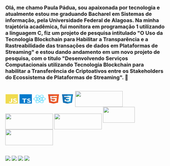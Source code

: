 ### Olá, me chamo Paula Pádua, sou apaixonada por tecnologia e atualmente estou me graduando Bacharel em Sistemas de informação, pela Universidade Federal de Alagoas. Na minha trajetória acadêmica, fui monitora em programação 1 utilizando a linguagem C, fiz um projeto de pesquisa intitulado "O Uso da Tecnologia Blockchain para Habilitar a Transparência e a Rastreabilidade das transações de dados em Plataformas de Streaming" e estou dando andamento em um novo projeto de pesquisa, com o titulo "Desenvolvendo Serviços Computacionais utilizando Tecnologia Blockchain para habilitar a Transferência de Criptoativos entre os Stakeholders do Ecossistema de Plataformas de Streaming".   👋

<div style="display: inline_block"><br>
  <img align="center" alt="padua-Js" height="30" width="40" src="https://raw.githubusercontent.com/devicons/devicon/master/icons/javascript/javascript-plain.svg">
  <img align="center" alt="padua-Ts" height="30" width="40" src="https://raw.githubusercontent.com/devicons/devicon/master/icons/typescript/typescript-plain.svg">
  <img align="center" alt="padua-React" height="30" width="40" src="https://raw.githubusercontent.com/devicons/devicon/master/icons/react/react-original.svg">
  <img align="center" alt="padua-HTML" height="30" width="40" src="https://raw.githubusercontent.com/devicons/devicon/master/icons/html5/html5-original.svg">
  <img align="center" alt="" height="30" width="40" src="https://raw.githubusercontent.com/devicons/devicon/master/icons/css3/css3-original.svg">
  <img align="center" alt="" height="50" width="150" src="https://img.shields.io/badge/bootstrap-%238511FA.svg?style=for-the-badge&logo=bootstrap&logoColor=white">
  <img align="center" alt="" height="50" width="150" src="https://img.shields.io/badge/node.js-6DA55F?style=for-the-badge&logo=node.js&logoColor=white">
  <img align="center" alt="" height="50" width="150" src="https://img.shields.io/badge/react_native-%2320232a.svg?style=for-the-badge&logo=react&logoColor=%2361DAFB">
  <img alt="" height="50" width="100" src="https://img.shields.io/badge/Visual%20Studio%20Code-0078d7.svg?style=for-the-badge&logo=visual-studio-code&logoColor=white">
  <img alt="" height="50" width="150" src="https://img.shields.io/badge/git-%23F05033.svg?style=for-the-badge&logo=git&logoColor=white">
</div>
  
  ##
 
<div> 

  <a href="https:www.instagram.com/paulapaddua_?igsh=MjRvMGg1N2NtaDlo" target="_blank"><img src="https://img.shields.io/badge/-Instagram-%23E4405F?style=for-the-badge&logo=instagram&logoColor=white" target="_blank"></a>
 <a href="https:" target="_blank"><img src="https://img.shields.io/badge/Discord-7289DA?style=for-the-badge&logo=discord&logoColor=white" target="_blank"></a> 
  <a href = "paulasilveira58@gmail.com"><img src="https://img.shields.io/badge/-Gmail-%23333?style=for-the-badge&logo=gmail&logoColor=white" target="_blank"></a>
  <a href="https://www.linkedin.com/in/paula-p%C3%A1dua-2992311b5/" target="_blank"><img src="https://img.shields.io/badge/-LinkedIn-%230077B5?style=for-the-badge&logo=linkedin&logoColor=white" target="_blank"></a> 
  
</div>
